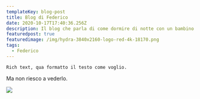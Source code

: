 ```yaml
---
templateKey: blog-post
title: Blog di Federico
date: 2020-10-17T17:40:36.256Z
description: Il blog che parla di come dormire di notte con un bambino piccolo.
featuredpost: true
featuredimage: /img/hydra-3840x2160-logo-red-4k-18170.png
tags:
  - Federico
---
```

`Rich text, qua formatto il testo come voglio.`

Ma non riesco a vederlo.

![](/img/hydra-3840x2160-logo-red-4k-18170.png)